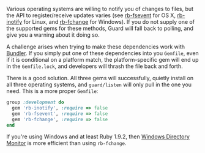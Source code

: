 Various operating systems are willing to notify you of changes to files, but the API to register/receive updates varies (see [rb-fsevent](https://github.com/thibaudgg/rb-fsevent) for OS X, [rb-inotify](https://github.com/nex3/rb-inotify) for Linux, and [rb-fchange](https://github.com/stereobooster/rb-fchange) for Windows). If you do not supply one of the supported gems for these methods, Guard will fall back to polling, and give you a warning about it doing so.

A challenge arises when trying to make these dependencies work with [Bundler](http://gembundler.com/). If you simply put one of these dependencies into you `Gemfile`, even if it is conditional on a platform match, the platform-specific gem will end up in the `Gemfile.lock`, and developers will thrash the file back and forth.

There is a good solution. All three gems will successfully, quietly install on all three operating systems, and `guard/listen` will only pull in the one you need. This is a more proper `Gemfile`:

```Ruby
group :development do
  gem 'rb-inotify', :require => false
  gem 'rb-fsevent', :require => false
  gem 'rb-fchange', :require => false
end
```

If you're using Windows and at least Ruby 1.9.2, then [Windows Directory Monitor](https://github.com/Maher4Ever/wdm) is more efficient than using `rb-fchange`.